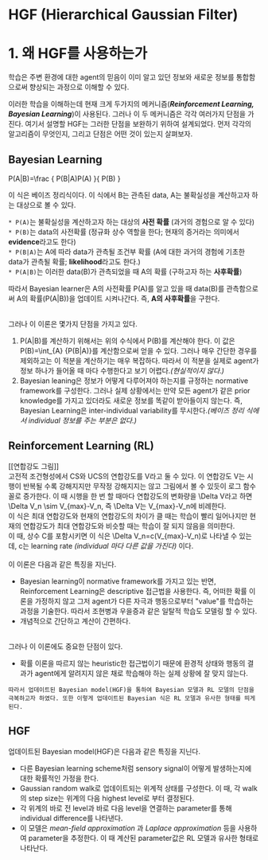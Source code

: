 # HGF (Hierarchical Gaussian Filter)
# 1. 왜 HGF를 사용하는가
학습은 주변 환경에 대한 agent의 믿음이 이미 알고 있던 정보와 새로운 정보를 통합함으로써 향상되는 과정으로 이해할 수 있다. 


이러한 학습을 이해하는데 현재 크게 두가지의 메커니즘(***Reinforcement Learning, Bayesian Learning***)이 사용된다. 그러나 이 두 메커니즘은 각각 여러가지 단점을 가진다. 여기서 설명할 HGF는 그러한 단점을 보완하기 위하여 설계되었다. 먼저 각각의 알고리즘이 무엇인지, 그리고 단점은 어떤 것이 있는지 살펴보자.

## Bayesian Learning


P(A|B)=\frac { P(B|A)P(A) }{ P(B) } 


이 식은 베이즈 정리식이다. 이 식에서 B는 관측된 data, A는 불확실성을 계산하고자 하는 대상으로 볼 수 있다. 

  `* P(A)`는 불확실성을 계산하고자 하는 대상의 **사전 확률** (과거의 경험으로 알 수 있다)</br>
  `* P(B)`는 data의 사전확률 (정규화 상수 역할을 한다; 현재의 증거라는 의미에서 **evidence**라고도 한다)</br>
  `* P(B|A)`는 A에 따라 data가 관측될 조건부 확률 (A에 대한 과거의 경험에 기초한 data가 관측될 확률; **likelihood**라고도 한다.)</br>
  `* P(A|B)`는 이러한 data(B)가 관측되었을 때 A의 확률 (구하고자 하는 **사후확률**)</br>


따라서 Bayesian learner은 A의 사전확률 P(A)를 알고 있을 때 data(B)를 관측함으로써 A의 확률(P(A|B))을 업데이트 시켜나간다. 
즉, **A의 사후확률**을 구한다. </br></br>


그러나 이 이론은 몇가지 단점을 가지고 있다.

1. P(A|B)를 계산하기 위해서는 위의 수식에서 P(B)를 계산해야 한다. 이 값은 P(B)=\int_{A} {P(B|A)}를 계산함으로써 얻을 수 있다. 그러나 매우 간단한 경우를 제외하고는 이 적분을 계산하기는 매우 복잡하다. 따라서 이 적분을 실제로 agent가 정보 하나가 들어올 때 마다 수행한다고 보기 어렵다.*(현실적이지 않다.)*
2. Bayesian leaning은 정보가 어떻게 다루어져야 하는지를 규정하는 normative framework를 구성한다. 그러나 실제 상황에서는 만약 모든 agent가 같은 prior knowledge를 가지고 있더라도 새로운 정보를 똑같이 받아들이지 않는다. 즉, Bayesian Learning은 inter-individual variability를 무시한다.*(베이즈 정리 식에서 individual 정보를 주는 부분은 없다.)*


## Reinforcement Learning (RL)
[[연합강도 그림]] </br>
고전적 조건형성에서 CS와 UCS의 연합강도를 V라고 둘 수 있다. 이 연합강도 V는 시행이 반복될 수록 강해지지만 무작정 강해지지는 않고 그림에서 볼 수 있듯이 로그 함수꼴로 증가한다. 이 때 시행을 한 번 할 때마다 연합강도의 변화량을 \Delta V라고 하면 \Delta V_n \sim  V_{max}-V_n, 즉 \Delta V는 V_{max}-V_n에 비례한다. </br>
이 식은 최대 연합강도와 현재의 연합강도의 차이가 클 때는 학습이 빨리 일어나지만 현재의 연합강도가 최대 연합강도와 비슷할 때는 학습이 잘 되지 않음을 의미한다. </br>이 때, 상수 C를 포함시키면 이 식은 \Delta V_n=c(V_{max}-V_n)로 나타낼 수 있는데, c는 learning rate *(individual 마다 다른 값을 가진다)* 이다. </br></br>
이 이론은 다음과 같은 특징을 지닌다.
- Bayesian learning이 normative framework를 가지고 있는 반면, Reinforcement Learning은 descriptive 접근법을 사용한다. 즉, 어떠한 확률 이론을 가정하지 않고 그저 agent가 다른 자극과 행동으로부터 "value"를 학습하는 과정을 기술한다. 따라서 조현병과 우을증과 같은 일탈적 학습도 모델링 할 수 있다.
- 개념적으로 간단하고 계산이 간편하다.

</br> 그러나 이 이론에도 중요한 단점이 있다.
- 확률 이론을 따르지 않는 heuristic한 접근법이기 때문에 환경적 상태와 행동의 결과가 agent에게 알려지지 않은 채로 학습해야 하는 실제 상황에 잘 맞지 않는다.

`따라서 업데이트된 Bayesian model(HGF)을 통하여 Bayesian 모델과 RL 모델의 단점을 극복하고자 하였다. 또한 이렇게 업데이트된 Bayesian 식은 RL 모델과 유사한 형태를 띄게 된다.`

## HGF
업데이트된 Bayesian model(HGF)은 다음과 같은 특징을 지닌다.
- 다른 Bayesian learning scheme처럼 sensory signal이 어떻게 발생하는지에 대한 확률적인 가정을 한다.
- Gaussian random walk로 업데이트되는 위계적 상태를 구성한다. 이 때, 각 walk의 step size는 위계의 다음 highest level로 부터 결정된다.
- 각 위계의 바로 전 level과 바로 다음 level을 연결하는 parameter를 통해 individual difference를 나타낸다.
- 이 모델은 *mean-field approximation* 과 *Laplace approximation* 등을 사용하여 parameter을 추정한다. 이 때 계산된 parameter값은 RL 모델과 유사한 형태로 나타난다.
